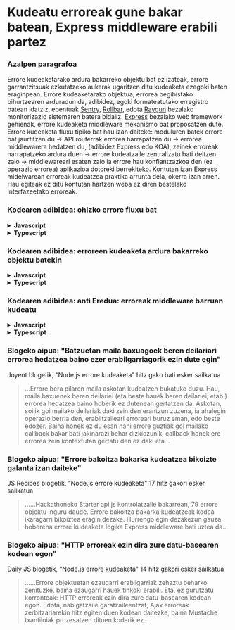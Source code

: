 # Kudeatu erroreak gune bakar batean, Express middleware erabili partez

### Azalpen paragrafoa

Errore kudeaketarako ardura bakarreko objektu bat ez izateak, errore garrantzitsuak ezkutatzeko aukerak ugaritzen ditu kudeaketa ezegoki baten eraginpean. Errore kudeaketarako objektua, errorea begibistako bihurtzearen arduradun da, adibidez, egoki formateatutako erregistro batean idatziz, ebentuak [Sentry](https://sentry.io/), [Rollbar](https://rollbar.com/), edota [Raygun](https://raygun.com/) bezalako monitorizazio sistemaren batera bidaliz. [Express](http://expressjs.com/en/guide/error-handling.html#writing-error-handlers) bezalako web framework gehienak, errore kudeaketa middleware mekanismo bat proposatzen dute. Errore kudeaketa fluxu tipiko bat hau izan daiteke: moduluren batek errore bat jaurtitzen du -> API routerrak errorea harrapatzen du -> errorea middlewarera hedatzen du, (adibidez Express edo KOA), zeinek erroreak harrapatzeko ardura duen -> errore kudeatzaile zentralizatu bati deitzen zaio -> middlewareari esaten zaio ia errore hau konfiantzazkoa den (ez operazio errorea) aplikazioa dotoreki berrekiteko. Kontutan izan Express midelwarean erroreak kudeatzea praktika arrunta dela, okerra izan arren. Hau egiteak ez ditu kontutan hartzen weba ez diren bestelako interfazeetako erroreak.

### Kodearen adibidea: ohizko errore fluxu bat

<details>
<summary><strong>Javascript</strong></summary>

```javascript
// DAL (Data Access Layer) geruza, ez ditugu erroreak hemen kudeatzen
DB.gehituDokumentua(bezeroBerria, (errorea, emaitza) => {
  if (errorea)
    throw new Error('Errore azalpen bikaina dator hemen', bestelako parametro erabilgarri batzuk)
});

// API bide kodea, errore sinkrono eta asinkronoak harrapatu eta middlewarera desbideratzen ditugu hemen
try {
  bezeroZerbitzua.gehituBerria(req.body).then((emaitza) => {
    res.status(200).json(emaitza);
  }).catch((errorea) => {
    next(errorea)
  });
}
catch (errorea) {
  next(errorea);
}

// Errore-kudeaketa middlewarea, errore kudeatzaile zentralizatuari uzten diogu errore kudeaketa
app.use(async (errorea, req, res, next) => {
  const operazioErroreaDa = await erroreKudeatzailea.kudeatuErrorea(errorea);
  if (!operazioErroreaDa) {
    next(errorea);
  }
});
```

</details>

<details>
<summary><strong>Typescript</strong></summary>

```typescript
// DAL (Data Access Layer) geruza, ez ditugu erroreak hemen kudeatzen
DB.gehituDokumentua(bezeroBerria, (errorea: Error, emaitza: Result) => {
  if (errorea)
    throw new Error('Errore azalpen bikaina dator hemen', bestelako parametro erabilgarri batzuk)
});

// API bide kodea, errore sinkrono eta asinkronoak harrapatu eta middlewarera desbideratzen ditugu hemen
try {
  bezeroZerbitzua.gehituBerria(req.body).then((emaitza: Result) => {
    res.status(200).json(emaitza);
  }).catch((errorea: Error) => {
    next(errorea)
  });
}
catch (errorea) {
  next(errorea);
}

// Errore-kudeaketa middlewarea, errore kudeatzaile zentralizatuari uzten diogu errore kudeaketa
app.use(async (errorea: Error, req: Request, res: Response, next: NextFunction) => {
  const operazioErroreaDa = await erroreKudeatzailea.kudeatuErrorea(errorea);
  if (!operazioErroreaDa) {
    next(errorea);
  }
});
```

</details>

### Kodearen adibidea: erroreen kudeaketa ardura bakarreko objektu batekin

<details>
<summary><strong>Javascript</strong></summary>

```javascript
module.exports.kudeatzailea = new erroreKudeatzailea();

function erroreKudeatzailea() {
  this.erroreaKudeatu = async (errorea) => {
    await logger.erroreaErregistratu(errorea);
    await kritikoaBadaAdministrariariPostaElektronikoaBidali;
    await kritikoaBadaOperazioZerrendanGorde;
    await erabakiIaOperazioErroreaDen;
  };
}
```

</details>

<details>
<summary><strong>Typescript</strong></summary>

```typescript
class ErroreKudeatzailea {
  public async erroreaKudeatu(errorea: Error): Promise<void> {
    await logger.erroreaErregistratu(errorea);
    await kritikoaBadaAdministrariariPostaElektronikoaBidali();
    await kritikoaBadaOperazioZerrendanGorde();
    await erabakiIaOperazioErroreaDen();
  }
}

export const kudeatzailea = new ErroreKudeatzailea();
```

</details>

### Kodearen adibidea: anti Eredua: erroreak middleware barruan kudeatu

<details>
<summary><strong>Javascript</strong></summary>

```javascript
// zuzeneko errore kudeaketa middlewarean, Cron atazak eta frogatze erroreak kudeatuko dituena?
app.use((errorea, req, res, next) => {
  logger.erroreaErregistratu(errorea);
  if (errorea.larritasuna == erroreak.altua) {
    posta.postaElektronikoaBidali(
      konfigurazioa.administrariPostaElektronikoa,
      "Errore kritikoa gertatu da",
      errorea
    );
  }
  if (!errorea.operazioErroreaDa) {
    next(errorea);
  }
});
```

</details>

<details>
<summary><strong>Typescript</strong></summary>

```typescript
// zuzeneko errore kudeaketa middlewarean, Cron atazak eta frogatze erroreak kudeatuko dituena?
app.use((errorea: Error, req: Request, res: Response, next: NextFunction) => {
  logger.erroreaErregistratu(errorea);
  if (errorea.larritasuna == erroreak.altua) {
    posta.postaElektronikoaBidali(
      konfigurazioa.administrariPostaElektronikoa,
      "Errore kritikoa gertatu da",
      errorea
    );
  }
  if (!errorea.operazioErroreaDa) {
    next(errorea);
  }
});
```

</details>

### Blogeko aipua: "Batzuetan maila baxuagoek beren deilariari errorea hedatzea baino ezer erabilgarriagorik ezin dute egin"

Joyent blogetik, “Node.js errore kudeaketa" hitz gako bati esker sailkatua

> …Errore bera pilaren maila askotan kudeatzen bukatuko duzu. Hau, maila baxuenek beren deilariei (eta beste hauek beren deilariei, etab.) errorea hedatzea baino hoberik ez dutenean gertatzen da. Askotan, soilik goi mailako deilariak daki zein den erantzun zuzena, ia ahalegin operazio berria den, erabiltzaileari erroreari buruz eman, edo beste edozer. Baina honek ez du esan nahi errore guztiak goi mailako callback bakar bati jakinarazi behar dizkiozunik, callback honek ere errorea zein kontextutan gertatu den ez daki eta…

### Blogeko aipua: "Errore bakoitza bakarka kudeatzea bikoizte galanta izan daiteke"

JS Recipes blogetik, “Node.js errore kudeaketa" 17 hitz gakori esker sailkatua

> ……Hackathoneko Starter api.js kontrolatzaile bakarrean, 79 errore objektu inguru daude. Errore bakoitza bakarka kudeatzeak kodea ikaragarri bikoiztea eragin dezake. Hurrengo egin dezakezun gauza hoberena errore kudeaketa logika Express middleware bati uztea da…

### Blogeko aipua: "HTTP erroreak ezin dira zure datu-basearen kodean egon"

Daily JS blogetik, “Node.js errore kudeaketa" 14 hitz gakori esker sailkatua

> ……Errore objektuetan ezaugarri erabilgarriak zehaztu beharko zenituzke, baina ezaugarri hauek tinkoki erabili. Eta, ez gurutzatu korronteak: HTTP erroreak ezin dira zure datu-basearen kodean egon. Edota, nabigatzaile garatzaileentzat, Ajax erroreak zerbitzariarekin hitz egiten duen kodean daitezke, baina Mustache txantiloiak prozesatzen dituen koderik ez…
